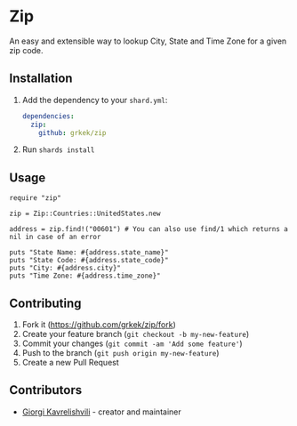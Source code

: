 # Zip

An easy and extensible way to lookup City, State and Time Zone for a given zip code.

## Installation

1. Add the dependency to your `shard.yml`:

   ```yaml
   dependencies:
     zip:
       github: grkek/zip
   ```

2. Run `shards install`

## Usage

```crystal
require "zip"

zip = Zip::Countries::UnitedStates.new

address = zip.find!("00601") # You can also use find/1 which returns a nil in case of an error

puts "State Name: #{address.state_name}"
puts "State Code: #{address.state_code}"
puts "City: #{address.city}"
puts "Time Zone: #{address.time_zone}"
```

## Contributing

1. Fork it (<https://github.com/grkek/zip/fork>)
2. Create your feature branch (`git checkout -b my-new-feature`)
3. Commit your changes (`git commit -am 'Add some feature'`)
4. Push to the branch (`git push origin my-new-feature`)
5. Create a new Pull Request

## Contributors

- [Giorgi Kavrelishvili](https://github.com/grkek) - creator and maintainer
